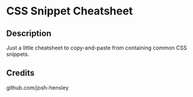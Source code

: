 # CSS Snippet Cheatsheet

## Description

Just a little cheatsheet to copy-and-paste from containing common CSS snippets.

## Credits

github.com/josh-hensley
